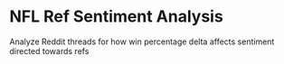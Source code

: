 # NFL Ref Sentiment Analysis
Analyze Reddit threads for how win percentage delta affects sentiment directed towards refs
